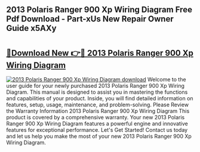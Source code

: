 ## 2013 Polaris Ranger 900 Xp Wiring Diagram Free Pdf Download - Part-xUs New Repair Owner Guide x5AXy

# <h2><a href="http://dfjc9m.blite.top/?on=2013+Polaris+Ranger+900+Xp+Wiring+Diagram">🔗Download New 👉🔴 2013 Polaris Ranger 900 Xp Wiring Diagram</a></h2>

[![2013 Polaris Ranger 900 Xp Wiring Diagram download](https://i.imgur.com/lujVjoI.png)](http://dfjc9m.blite.top/?on=2013+Polaris+Ranger+900+Xp+Wiring+Diagram)
Welcome to the user guide for your newly purchased 2013 Polaris Ranger 900 Xp Wiring Diagram. This manual is designed to assist you in mastering the functions and capabilities of your product. Inside, you will find detailed information on features, setup, usage, maintenance, and problem-solving. Please Review the Warranty Information 2013 Polaris Ranger 900 Xp Wiring Diagram This product is covered by a comprehensive warranty. Your new 2013 Polaris Ranger 900 Xp Wiring Diagram features a powerful engine and innovative features for exceptional performance. Let's Get Started! Contact us today and let us help you make the most of your new 2013 Polaris Ranger 900 Xp Wiring Diagram.

